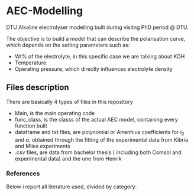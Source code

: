 # AEC-Modelling
DTU Alkaline electrolyser modelling built during visitng PhD period @ DTU. <br>

The objective is to build a model that can describe the polarisation curve, which depends on the setting parameters such as: <br>
- Wt% of the electrolyte, in this specific case we are talking about KOH 
- Temperature
- Operating pressure, which directly influences electrolyte density

## Files description

There are basically 4 types of files in this repository <br>
- Main, is the main operating code 
- func_class, is the classs of the actual AEC model, containing every function built 
- dataframe and txt files, are polynomial or Arrenhius coefficients for $i_0$ and $\alpha$, obtained through the fitting of the experimental data from Kibria and Miles experiments
- .csv files, are data from bachelor thesis ( including both Comsol and experimental data) and the one from Henrik

### References
Below i report all literature used, divided by category:

